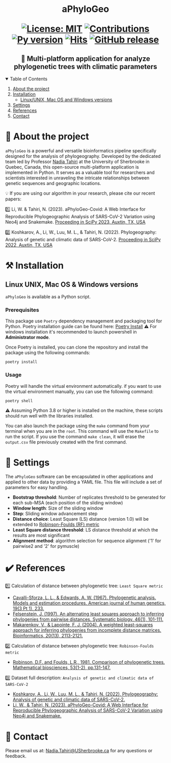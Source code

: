 ﻿﻿﻿﻿﻿﻿﻿﻿<h1  align="center"> aPhyloGeo <p align='center'>
        [![License: MIT](https://img.shields.io/badge/License-MIT-yellow.svg)](https://opensource.org/licenses/MIT)
        [![Contributions](https://img.shields.io/badge/contributions-welcome-blue.svg)](https://pysd.readthedocs.io/en/latest/development/development_index.html)
        [![Py version](https://img.shields.io/pypi/pyversions/pysd.svg)](https://pypi.python.org/pypi/pysd/)
        [![Hits](https://hits.seeyoufarm.com/api/count/incr/badge.svg?url=https%3A%2F%2Fgithub.com%2Ftahiri-lab%2FaPhylogeo&count_bg=%2379C83D&title_bg=%23555555&icon=&icon_color=%23E7E7E7&title=hits&edge_flat=false)](https://hits.seeyoufarm.com)
        [![GitHub release](https://img.shields.io/github/v/release/tahiri-lab/aPhylogeo.svg?maxAge=3600)](https://github.com/tahiri-lab/aPhylogeo/releases/)
        </p>


<h2  align="center"> 🌳 Multi-platform application for analyze phylogenetic trees with climatic parameters</h2>

<details open>
  <summary>Table of Contents</summary>
  <ol>
    <li>
      <a href="#-about-the-project">About the project</a>
    </li>
    <li>
      <a href="#%EF%B8%8F-installation">Installation</a>
      <ul>
        <li><a href="#linux-unix-mac-os--windows-versions">Linux/UNIX, Mac OS and Windows versions</a></li>
      </ul>
    </li>
    <!--<li> Available analyses</li>
      <ul>
        <li><a href="#Group-creation">Group creation</a></li>
        <li><a href="#SimPlot-analysis">SimPlot analysis</a></li>
        <li><a href="#Similarity-networks">Similarity networks</a></li>
        <li><a href="#BootScan-analysis">BootScan analysis</a></li>
        <li><a href="#Findsites">Findsites</a></li>
        <li><a href="#Detection-of-recombination">Detection of recombination</a></li>
      </ul>-->
     <li>
      <a href="#-settings">Settings</a>
    </li>
    <li>
      <a href="#%EF%B8%8F-references">References</a>
    </li>
    <li>
      <a href="#-contact">Contact</a>
    </li>
  </ol>
</details>


# 📝 About the project

`aPhyloGeo` is a powerful and versatile bioinformatics pipeline specifically designed for the analysis of phylogeography. Developed by the dedicated team led by Professor [Nadia Tahiri](https://tahirinadia.github.io/) at the University of Sherbrooke in Quebec, Canada, this open-source multi-platform application is implemented in Python. It serves as a valuable tool for researchers and scientists interested in unraveling the intricate relationships between genetic sequences and geographic locations.

💡 If you are using our algorithm in your research, please cite our recent papers:

1️⃣  Li, W. & Tahiri, N. (2023). aPhyloGeo-Covid: A Web Interface for Reproducible Phylogeographic Analysis of SARS-CoV-2 Variation using Neo4j and Snakemake.
[Proceeding in SciPy 2023, Auxtin, TX, USA](https://conference.scipy.org/proceedings/scipy2023/pdfs/nadia_tahiri.pdf)

2️⃣ Koshkarov, A., Li, W., Luu, M. L., & Tahiri, N. (2022). Phylogeography: Analysis of genetic and climatic data of SARS-CoV-2.
[Proceeding in SciPy 2022, Auxtin, TX, USA](https://conference.scipy.org/proceedings/scipy2022/pdfs/nadia_tahiri.pdf)

# ⚒️ Installation

## Linux UNIX, Mac OS & Windows versions
`aPhyloGeo` is available as a Python script.

### Prerequisites
This package use ```Poetry``` dependency management and packaging tool for Python. Poetry installation guide can be found here: [Poetry Install](https://python-poetry.org/docs/#installation)
⚠️ For windows installation it's recommended to launch powershell in **Administrator mode**.

Once Poetry is installed, you can clone the repository and install the package using the following commands:

```
poetry install
```

### Usage
Poetry will handle the virtual environment automatically. if you want to use the virtual environment manually, you can use the following command:

```
poetry shell
```

⚠️ Assuming Python 3.8 or higher is installed on the machine, these scripts should run well with the libraries installed.

You can also launch the package using the `make` command from your terminal when you are in the `root`. This command will use the `Makefile` to run the script. If you use the command `make clean`, it will erase the `output.csv` file previously created with the first command.

# 🚀 Settings
The `aPhyloGeo` software can be encapsulated in other applications and applied to other data by providing a YAML file. This file will include a set of parameters for easy handling.

- **Bootstrap threshold**: Number of replicates threshold to be generated for each sub-MSA (each position of the sliding window)
- **Window length**: Size of the sliding window
- **Step**: Sliding window advancement step
- **Distance choice**: Least Square (LS) distance (version 1.0) will be extended to [Robinson-Foulds (RF) metric](https://www.sciencedirect.com/science/article/abs/pii/0025556481900432?via%3Dihub)
- **Least Square distance threshold**: LS distance threshold at which the results are most significant
- **Alignment method**: algorithm selection for sequence alignment ('1' for pairwise2 and '2' for pymuscle)


# ✔️ References

1️⃣ Calculation of distance between phylogenetic tree: `Least Square metric`
+ [Cavalli-Sforza, L. L., & Edwards, A. W. (1967). Phylogenetic analysis. Models and estimation procedures. American journal of human genetics, 19(3 Pt 1), 233.](https://www.ncbi.nlm.nih.gov/pmc/articles/PMC1706274/)
+ [Felsenstein, J. (1997). An alternating least squares approach to inferring phylogenies from pairwise distances. Systematic biology, 46(1), 101-111.](https://pubmed.ncbi.nlm.nih.gov/11975348/)
+ [Makarenkov, V., & Lapointe, F. J. (2004). A weighted least-squares approach for inferring phylogenies from incomplete distance matrices. Bioinformatics, 20(13), 2113-2121.](https://pubmed.ncbi.nlm.nih.gov/15059836/)

2️⃣ Calculation of distance between phylogenetic tree: `Robinson-Foulds metric`
+ [Robinson, D.F. and Foulds, L.R., 1981. Comparison of phylogenetic trees. Mathematical biosciences, 53(1-2), pp.131-147.](https://www.sciencedirect.com/science/article/abs/pii/0025556481900432?via%3Dihub)

3️⃣ Dataset full description: `Analysis of genetic and climatic data of SARS-CoV-2`
+ [Koshkarov, A., Li, W., Luu, M. L., & Tahiri, N. (2022). Phylogeography: Analysis of genetic and climatic data of SARS-CoV-2.](https://conference.scipy.org/proceedings/scipy2022/nadia_tahiri.html)
+ [Li, W., & Tahiri, N. (2023). aPhyloGeo-Covid: A Web Interface for Reproducible Phylogeographic Analysis of SARS-CoV-2 Variation using Neo4j and Snakemake.](https://conference.scipy.org/proceedings/scipy2023/nadia_tahiri.html)

# 📧 Contact
Please email us at: <Nadia.Tahiri@USherbrooke.ca> for any questions or feedback.
